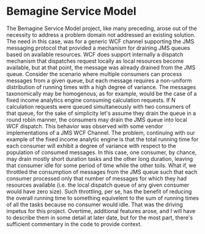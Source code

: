 # Bemagine Service Model

The Bemagine Service Model project, like many preceding, arose out of the necessity to address a problem domain not addressed
an existing solution. The need in this case, was for a generic WCF channel supporting the JMS messaging protocol that provided
a mechanism for draining JMS queues based on available resources. WCF does support internally a dispatch mechanism that dispatches
request locally as local resources become available, but at that point, the message was already drained from the JMS queue. 
Consider the scenario where multiple consumers can process messages from a given queue, but each message requires a non-uniform
distribution of running times with a high degree of variance. The messages taxonomically may be homogenous, as for example, 
would be the case of a fixed income analytics engine consuming calculation requests. If N calculation requests were queued 
simultaneously with two consumers of that queue, for the sake of simplicity let's assume they drain the queue in a round
robin manner, the consumers may drain the JMS queue into local WCF dispatch. This behavior was observed with some vendor 
implementations of a JMS WCF Channel. The problem, continuing with our example of the fixed income analytic engine is that 
the total running time for each consumer will exhibit a degree of variance with respect to the population of consumed messages.
In this case, one consumer, by chance, may drain mostly short duration tasks and the other long duration, leaving that consumer
idle for some period of time while the other toils. What if, we throttled the consumption of messages from the JMS queue such
that each consumer processed only that number of messages for which they had resources available (i.e. the local dispatch
queue of any given consumer would have zero size). Such throttling, per se, has the benefit of reducing the overall running 
time to something equivelent to the sum of running times of all the tasks because no consumer would idle. That was the driving
impetus for this project. Overtime, additional features arose, and I will have to describe them in some detail at later date, 
but for the most part, there's sufficient commentary in the code to provide context.
